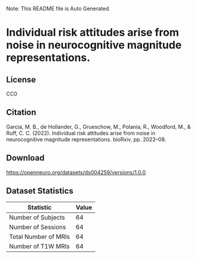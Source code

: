 Note: This README file is Auto Generated.

# Individual risk attitudes arise from noise in neurocognitive magnitude representations.

## License

CC0

## Citation

Garcia, M. B., de Hollander, G., Grueschow, M., Polania, R., Woodford, M., & Ruff, C. C. (2022). Individual risk attitudes arise from noise in neurocognitive magnitude representations. bioRxiv, pp. 2022–08.

## Download

https://openneuro.org/datasets/ds004259/versions/1.0.0

## Dataset Statistics

| Statistic | Value |
| --- | --- |
| Number of Subjects | 64 |
| Number of Sessions | 64 |
| Total Number of MRIs | 64 |
| Number of T1W MRIs | 64 |


